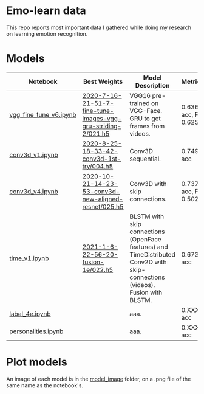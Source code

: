 # Emo-learn data

This repo reports most important data I gathered while doing my research on learning emotion recognition.

# Models

| Notebook | Best Weights | Model Description | Metrics |
| --- | --- | --- | --- |
| [vgg_fine_tune_v6.ipynb](https://github.com/werlang/emolearn-ml-model/blob/main/notebooks/vgg_fine_tune_v6.ipynb) | [2020-7-16-21-51-7-fine-tune-images-vgg-gru-striding-2/021.h5](https://drive.google.com/file/d/1-jdoX6Bf56LobF4xJqIezkO7ByTT8fwY/view?usp=sharing) |  VGG16 pre-trained on VGG-Face. GRU to get frames from videos. | 0.6362 acc, F1 0.6250 |
| [conv3d_v1.ipynb](https://github.com/werlang/emolearn-ml-model/blob/main/notebooks/conv3d_v1.ipynb) | [2020-8-25-18-33-42-conv3d-1st-try/004.h5](https://drive.google.com/file/d/1-7rH_p8JPH-VYcjXPhu_Axcs60I3NUIb/view?usp=sharing) | Conv3D sequential. | 0.7492 acc |
| [conv3d_v4.ipynb](https://github.com/werlang/emolearn-ml-model/blob/main/notebooks/conv3d_v4.ipynb) | [2020-10-21-14-23-53-conv3d-new-aligned-resnet/025.h5](https://drive.google.com/file/d/12fSbMV4Hiw98eCv3Z2DglPl9l-z4-32B/view?usp=sharing) | Conv3D with skip connections. | 0.7371 acc, F1 0.5025 |
| [time_v1.ipynb](https://github.com/werlang/emolearn-ml-model/blob/main/notebooks/time_v1.ipynb) | [2021-1-6-22-56-20-fusion-1e/022.h5](https://drive.google.com/file/d/10LdDkOL0RdoXESY5QC6kIj_ZbBaZTk6-/view?usp=sharing) | BLSTM with skip connections (OpenFace features) and TimeDistributed Conv2D with skip-connections (videos). Fusion with BLSTM. | 0.6733 acc |
| [label_4e.ipynb](https://github.com/werlang/emolearn-ml-model/blob/main/notebooks/label_4e.ipynb) | | aaa. | 0.XXXX acc |
| [personalities.ipynb](https://github.com/werlang/emolearn-ml-model/blob/main/notebooks/personalities.ipynb) | | aaa. | 0.XXXX acc |

# Plot models

An image of each model is in the [model_image](https://github.com/werlang/emolearn-ml-model/tree/main/model_image) folder, on a .png file of the same name as the notebook's.